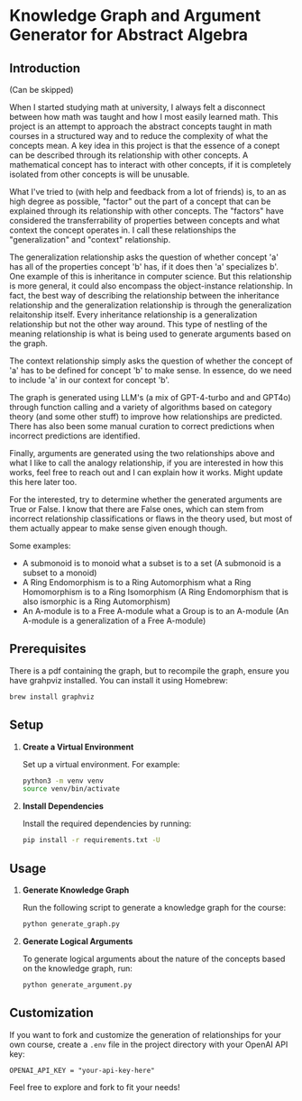 # Knowledge Graph and Argument Generator for Abstract Algebra

## Introduction
(Can be skipped)

When I started studying math at university, I always felt a disconnect between how math was taught and how I most easily learned math. This project is an attempt to approach the abstract concepts taught in math courses in a structured way and to reduce the complexity of what the concepts mean. A key idea in this project is that the essence of a conept can be described through its relationship with other concepts. A mathematical concept has to interact with other concepts, if it is completely isolated from other concepts is will be unusable. 

What I've tried to (with help and feedback from a lot of friends) is, to an as high degree as possible, "factor" out the part of a concept that can be explained through its relationship with other concepts. The "factors" have considered the transferrability of properties between concepts and what context the concept operates in. I call these relationships the "generalization" and "context" relationship. 

The generalization relationship asks the question of whether concept 'a' has all of the properties concept 'b' has, if it does then 'a' specializes b'. One example of this is inheritance in computer science. But this relationship is more general, it could also encompass the object-instance relationship. In fact, the best way of describing the relationship between the inheritance relationship and the generalization relationship is through the generalization relaitonship itself. Every inheritance relationship is a generalization relationship but not the other way around. This type of nestling of the meaning relationship is what is being used to generate arguments based on the graph.

The context relationship simply asks the question of whether the concept of 'a' has to be defined for concept 'b' to make sense. In essence, do we need to include 'a' in our context for concept 'b'.

The graph is generated using LLM's (a mix of GPT-4-turbo and and GPT4o) through function calling and a variety of algorithms based on category theory (and some other stuff) to improve how relationships are predicted. There has also been some manual curation to correct predictions when incorrect predictions are identified.

Finally, arguments are generated using the two relationships above and what I like to call the analogy relationship, if you are interested in how this works, feel free to reach out and I can explain how it works. Might update this here later too. 

For the interested, try to determine whether the generated arguments are True or False. I know that there are False ones, which can stem from incorrect relationship classifications or flaws in the theory used, but most of them actually appear to make sense given enough though.

Some examples:

 - A submonoid is to monoid what a subset is to a set (A submonoid is a subset to a monoid)
 - A Ring Endomorphism is to a Ring Automorphism what a Ring Homomorphism is to a Ring Isomorphism (A Ring Endomorphism that is also ismorphic is a Ring Automorphism)
 - An A-module is to a Free A-module what a Group is to an A-module (An A-module is a generalization of a Free A-module)

## Prerequisites

There is a pdf containing the graph, but to recompile the graph, ensure you have grahpviz installed. You can install it using Homebrew:

```sh
brew install graphviz
```

## Setup

1. **Create a Virtual Environment**

   Set up a virtual environment. For example:

   ```sh
   python3 -m venv venv
   source venv/bin/activate
   ```

2. **Install Dependencies**

   Install the required dependencies by running:

   ```sh
   pip install -r requirements.txt -U
   ```

## Usage

1. **Generate Knowledge Graph**

   Run the following script to generate a knowledge graph for the course:

   ```sh
   python generate_graph.py
   ```

2. **Generate Logical Arguments**

   To generate logical arguments about the nature of the concepts based on the knowledge graph, run:

   ```sh
   python generate_argument.py
   ```

## Customization

If you want to fork and customize the generation of relationships for your own course, create a `.env` file in the project directory with your OpenAI API key:

```
OPENAI_API_KEY = "your-api-key-here"
```

Feel free to explore and fork to fit your needs!
